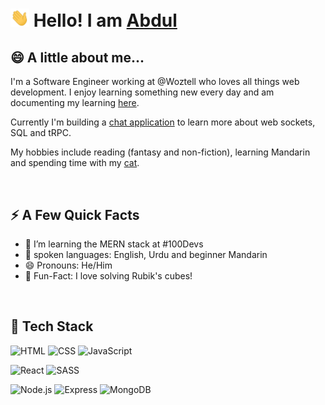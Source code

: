 <h1> 
    <img src="https://raw.githubusercontent.com/ABSphreak/ABSphreak/master/gifs/Hi.gif" width="30px">
        Hello! I am <a href="http://abdulshabbir.netlify.app">Abdul</a>
</h1>

## 😄 A little about me...
I'm a Software Engineer working at @Woztell who loves all things web development. I enjoy learning something new every day and am documenting my learning [here](https://twitter.com/abdulshabbirdev). 

Currently I'm building a [chat application](https://github.com/abdulqshabbir/whutz-app) to learn more about web sockets, SQL and tRPC.

My hobbies include reading (fantasy and non-fiction), learning Mandarin and spending time with my [cat](https://ibb.co/k5rjwNX).

<br />

## ⚡️ A Few Quick Facts

- 🌱 I’m learning the MERN stack at #100Devs
- 📙 spoken languages: English, Urdu and beginner Mandarin
- 😄 Pronouns: He/Him
- 🎉 Fun-Fact: I love solving Rubik's cubes!

<br />

## 💼 Tech Stack
![HTML](https://img.shields.io/badge/HTML5-E34F26?style=for-the-badge&logo=html5&logoColor=white) ![CSS](https://img.shields.io/badge/-css3-1572B6?&style=for-the-badge&logo=css3&logoColor=white) ![JavaScript](https://img.shields.io/badge/-javascript-F7DF1E?&style=for-the-badge&logo=javascript&logoColor=black)

![React](https://img.shields.io/badge/-ReactJS-grey?&style=for-the-badge&logo=react&logoColor=61DAFB) ![SASS](https://img.shields.io/badge/Sass-CC6699?style=for-the-badge&logo=sass&logoColor=white)

![Node.js](https://img.shields.io/badge/Node.js-339933?style=for-the-badge&logo=nodedotjs&logoColor=white) ![Express](https://img.shields.io/badge/Express.js-000000?style=for-the-badge&logo=express&logoColor=white) ![MongoDB](https://img.shields.io/badge/MongoDB-4EA94B?style=for-the-badge&logo=mongodb&logoColor=white)

